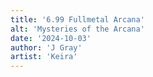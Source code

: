 ```yaml
---
title: '6.99 Fullmetal Arcana'
alt: 'Mysteries of the Arcana'
date: '2024-10-03'
author: 'J Gray'
artist: 'Keira'
---
```

